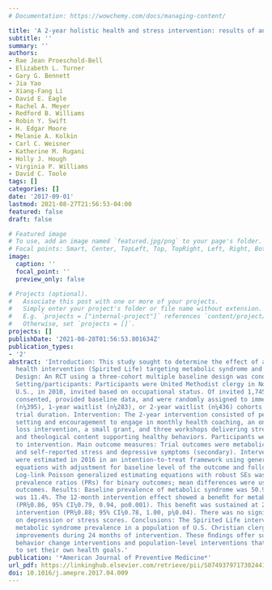 ```yaml
---
# Documentation: https://wowchemy.com/docs/managing-content/

title: 'A 2-year holistic health and stress intervention: results of an RCT in clergy'
subtitle: ''
summary: ''
authors:
- Rae Jean Proeschold-Bell
- Elizabeth L. Turner
- Gary G. Bennett
- Jia Yao
- Xiang-Fang Li
- David E. Eagle
- Rachel A. Meyer
- Redford B. Williams
- Robin Y. Swift
- H. Edgar Moore
- Melanie A. Kolkin
- Carl C. Weisner
- Katherine M. Rugani
- Holly J. Hough
- Virginia P. Williams
- David C. Toole
tags: []
categories: []
date: '2017-09-01'
lastmod: 2021-08-27T21:56:53-04:00
featured: false
draft: false

# Featured image
# To use, add an image named `featured.jpg/png` to your page's folder.
# Focal points: Smart, Center, TopLeft, Top, TopRight, Left, Right, BottomLeft, Bottom, BottomRight.
image:
  caption: ''
  focal_point: ''
  preview_only: false

# Projects (optional).
#   Associate this post with one or more of your projects.
#   Simply enter your project's folder or file name without extension.
#   E.g. `projects = ["internal-project"]` references `content/project/deep-learning/index.md`.
#   Otherwise, set `projects = []`.
projects: []
publishDate: '2021-08-28T01:56:53.801634Z'
publication_types:
- '2'
abstract: 'Introduction: This study sought to determine the effect of a 2-year, multicomponent
  health intervention (Spirited Life) targeting metabolic syndrome and stress simultaneously.
  Design: An RCT using a three-cohort multiple baseline design was conducted in 2010–2014.
  Setting/participants: Participants were United Methodist clergy in North Carolina,
  U.S., in 2010, invited based on occupational status. Of invited 1,745 clergy, 1,114
  consented, provided baseline data, and were randomly assigned to immediate intervention
  (n¼395), 1-year waitlist (n¼283), or 2-year waitlist (n¼436) cohorts for a 48-month
  trial duration. Intervention: The 2-year intervention consisted of personal goal
  setting and encouragement to engage in monthly health coaching, an online weight
  loss intervention, a small grant, and three workshops delivering stress management
  and theological content supporting healthy behaviors. Participants were not blinded
  to intervention. Main outcome measures: Trial outcomes were metabolic syndrome (primary)
  and self-reported stress and depressive symptoms (secondary). Intervention effects
  were estimated in 2016 in an intention-to-treat framework using generalized estimating
  equations with adjustment for baseline level of the outcome and follow-up time points.
  Log-link Poisson generalized estimating equations with robust SEs was used to estimate
  prevalence ratios (PRs) for binary outcomes; mean differences were used for continuous/score
  outcomes. Results: Baseline prevalence of metabolic syndrome was 50.9% and depression
  was 11.4%. The 12-month intervention effect showed a beneﬁt for metabolic syndrome
  (PR¼0.86, 95% CI¼0.79, 0.94, po0.001). This beneﬁt was sustained at 24 months of
  intervention (PR¼0.88; 95% CI¼0.78, 1.00, p¼0.04). There was no signiﬁcant effect
  on depression or stress scores. Conclusions: The Spirited Life intervention improved
  metabolic syndrome prevalence in a population of U.S. Christian clergy and sustained
  improvements during 24 months of intervention. These ﬁndings offer support for long-duration
  behavior change interventions and population-level interventions that allow participants
  to set their own health goals.'
publication: '*American Journal of Preventive Medicine*'
url_pdf: https://linkinghub.elsevier.com/retrieve/pii/S0749379717302441
doi: 10.1016/j.amepre.2017.04.009
---
```

